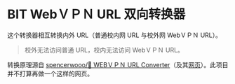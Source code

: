 # BIT WebＶＰＮ URL 双向转换器

这个转换器相互转换内外 URL（普通校内网 URL 与校外网 WebＶＰＮ URL）。

> 校外无法访问普通 URL，校内无法访问 WebＶＰＮ URL。

转换原理源自 [spencerwooo/🥑 WEBＶＰＮ URL Converter](https://github.com/spencerwooo/bit-webＶＰＮ-converter)（及其[网页](https://webＶＰＮ.vercel.app/)）。此项目并不打算再做一个这样的网页。
